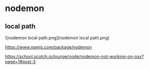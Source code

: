 # nodemon 


## local path

![nodemon local path.png](nodemon local path.png)


https://www.npmjs.com/package/nodemon

https://school.scotch.io/lounge/node/nodemon-not-working-on-osx?page=1#post-3



